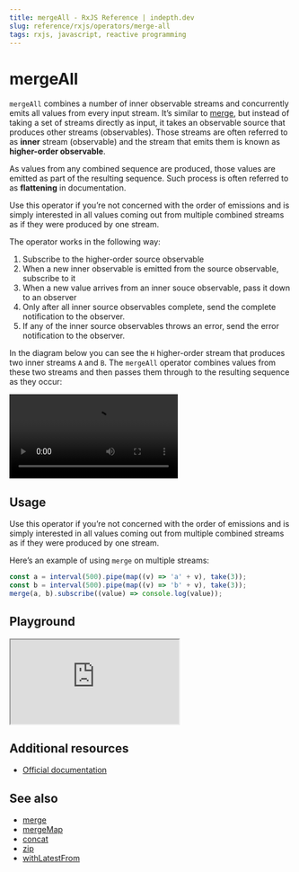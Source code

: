```yaml
---
title: mergeAll - RxJS Reference | indepth.dev
slug: reference/rxjs/operators/merge-all
tags: rxjs, javascript, reactive programming
---
```


# mergeAll
`mergeAll` combines a number of inner observable streams and concurrently emits all values from every input stream. It’s similar to [merge](https://indepth.dev/reference/rxjs/operators/merge), but instead of taking a set of streams directly as input, it takes an observable source that produces other streams (observables). Those streams are often referred to as **inner** stream (observable) and the stream that emits them is known as **higher-order observable**.

As values from any combined sequence are produced, those values are emitted as part of the resulting sequence. Such process is often referred to as **flattening** in documentation.

Use this operator if you’re not concerned with the order of emissions and is simply interested in all values coming out from multiple combined streams as if they were produced by one stream.

The operator works in the following way:
1. Subscribe to the higher-order source observable
2. When a new inner observable is emitted from the source observable, subscribe to it
3. When a new value arrives from an inner souce observable, pass it down to an observer
4. Only after all inner source observables complete, send the complete notification to the observer.
5. If any of the inner source observables throws an error, send the error notification to the observer.

In the diagram below you can see the `H` higher-order stream that produces two inner streams `A` and `B`. The `mergeAll` operator combines values from these two streams and then passes them through to the resulting sequence as they occur:

<video>
    <source src="https://images.indepth.dev/references/rxjs/operators/merge-all.mp4" type="video/mp4">
</video>

## Usage
Use this operator if you’re not concerned with the order of emissions and is simply interested in all values coming out from multiple combined streams as if they were produced by one stream.

Here’s an example of using `merge` on multiple streams:

```javascript
const a = interval(500).pipe(map((v) => 'a' + v), take(3));
const b = interval(500).pipe(map((v) => 'b' + v), take(3));
merge(a, b).subscribe((value) => console.log(value));
```

## Playground

<iframe src="https://stackblitz.com/edit/indepth-rxjs-merge-all?embed=1&file=index.ts"></iframe>

## Additional resources

- [Official documentation](https://rxjs.dev/api/operators/mergeAll)

## See also

- [merge](https://indepth.dev/reference/rxjs/operators/merge)
- [mergeMap](https://indepth.dev/reference/rxjs/operators/merge-map)
- [concat](https://indepth.dev/reference/rxjs/operators/concat)
- [zip](https://indepth.dev/reference/rxjs/operators/zip)
- [withLatestFrom](https://indepth.dev/reference/rxjs/operators/with-latest-from)
